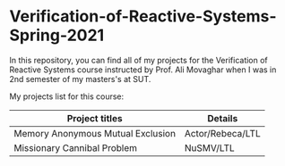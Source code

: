 # Verification-of-Reactive-Systems-Spring-2021

In this repository, you can find all of my projects for the Verification of Reactive Systems course instructed by Prof. Ali Movaghar when I was in 2nd semester of my masters's at SUT.

My projects list for this course:

| Project titles  | Details |
| ------------- | ------------- |
| Memory Anonymous Mutual Exclusion | Actor/Rebeca/LTL  |
| Missionary Cannibal Problem | NuSMV/LTL  |
